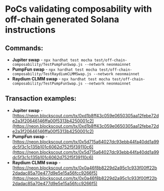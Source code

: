 # PoCs validating composability with off-chain generated Solana instructions

## Commands:
* **Jupiter swap** - ```npx hardhat test mocha test/off-chain-composability/TestPumpFunSwap.js --network neonmainnet```
* **PumpFun swap** - ```npx hardhat test mocha test/off-chain-composability/TestRaydiumCLMMSwap.js --network neonmainnet```
* **Raydium CLMM swap** - ```npx hardhat test mocha test/off-chain-composability/TestPumpFunSwap.js --network neonmainnet```

## Transaction examples:
* **Jupiter swap** - [https://neon.blockscout.com/tx/0xd1b8ff43c059e0650305aa12febe72de2a3f20646146ffa00f5313b4250001c2](https://neon.blockscout.com/tx/0xd1b8ff43c059e0650305aa12febe72de2a3f20646146ffa00f5313b4250001c2)
* **PumpFun swap** - [https://neon.blockscout.com/tx/0x5d715a64027dc93ebb44fa40dd1a99dc5f3c1c135b101c6062d752f5f39110c6](https://neon.blockscout.com/tx/0x5d715a64027dc93ebb44fa40dd1a99dc5f3c1c135b101c6062d752f5f39110c6)
* **Raydium CLMM swap** - [https://neon.blockscout.com/tx/0x0a46f8b8229d2a95c1c933f00ff22b2dadac85a70e477d9e5e15a56fcc9266f5](https://neon.blockscout.com/tx/0x0a46f8b8229d2a95c1c933f00ff22b2dadac85a70e477d9e5e15a56fcc9266f5)